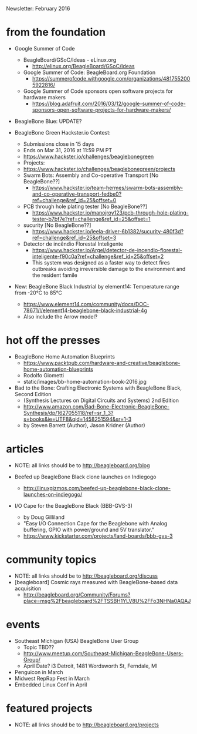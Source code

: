 Newsletter: February 2016

# from the foundation

* Google Summer of Code
  * BeagleBoard/GSoC/Ideas - eLinux.org
    * http://elinux.org/BeagleBoard/GSoC/Ideas
  * Google Summer of Code: BeagleBoard.org Foundation
    * https://summerofcode.withgoogle.com/organizations/4817552005922816/
  * Google Summer of Code sponsors open software projects for hardware makers
    * https://blog.adafruit.com/2016/03/12/google-summer-of-code-sponsors-open-software-projects-for-hardware-makers/ 

* BeagleBone Blue: UPDATE?

* BeagleBone Green Hackster.io Contest:
  * Submissions close in 15 days
  * Ends on Mar 31, 2016 at 11:59 PM PT
  * https://www.hackster.io/challenges/beaglebonegreen
  * Projects:
   * https://www.hackster.io/challenges/beaglebonegreen/projects
   * Swarm Bots: Assembly and Co-operative Transport [No BeagleBone??]
     * https://www.hackster.io/team-hermes/swarm-bots-assembly-and-co-operative-transport-fedbe0?ref=challenge&ref_id=25&offset=0  
   * PCB through hole plating tester [No BeagleBone??]
     * https://www.hackster.io/manojroy123/pcb-through-hole-plating-tester-b7bf7e?ref=challenge&ref_id=25&offset=1
   * sucurity [No BeagleBone??]
     * https://www.hackster.io/leela-driver-6b1382/sucurity-480f3d?ref=challenge&ref_id=25&offset=3
   * Detector de incêndio Florestal Inteligente
     * https://www.hackster.io/Argel/detector-de-incendio-florestal-inteligente-f90c0a?ref=challenge&ref_id=25&offset=2
     * This system was designed as a faster way to detect fires outbreaks avoiding irreversible damage to the environment and the resident famile

* New: BeagleBone Black Industrial by element14: Temperature range from -20°C to 85°C
  * https://www.element14.com/community/docs/DOC-78671/l/element14-beaglebone-black-industrial-4g
  * Also include the Arrow model?

# hot off the presses
* BeagleBone Home Automation Blueprints
  * https://www.packtpub.com/hardware-and-creative/beaglebone-home-automation-blueprints 
  * Rodolfo Giometti
  * static/images/bb-home-automation-book-2016.jpg
* Bad to the Bone: Crafting Electronic Systems with BeagleBone Black, Second Edition 
  * (Synthesis Lectures on Digital Circuits and Systems) 2nd Edition
  * http://www.amazon.com/Bad-Bone-Electronic-BeagleBone-Synthesis/dp/1627055118/ref=sr_1_3?s=books&ie=UTF8&qid=1458251594&sr=1-3
  * by Steven Barrett (Author), Jason Kridner (Author)

# articles
* NOTE: all links should be to http://beagleboard.org/blog
* Beefed up BeagleBone Black clone launches on Indiegogo
  * http://linuxgizmos.com/beefed-up-beaglebone-black-clone-launches-on-indiegogo/
 
* I/O Cape for the BeagleBone Black (BBB-GVS-3)
  * by Doug Gilliland
  * "Easy I/O Connection Cape for the Beaglebone with Analog buffering, GPIO with power/ground and 5V translator."﻿
  * https://www.kickstarter.com/projects/land-boards/bbb-gvs-3

# community topics
* NOTE: all links should be to http://beagleboard.org/discuss
* [beagleboard] Cosmic rays measured with BeagleBone-based data acquisition
  * http://beagleboard.org/Community/Forums?place=msg%2Fbeagleboard%2FTSSBH1YLV8U%2FFo3NHNa0AQAJ


# events
* Southeast Michigan (USA) BeagleBone User Group
  * Topic TBD??
  * http://www.meetup.com/Southeast-Michigan-BeagleBone-Users-Group/
  * April Date? i3 Detroit, 1481 Wordsworth St, Ferndale, MI 
* Penguicon in March
* Midwest RepRap Fest in March
* Embedded Linux Conf in April

# featured projects
* NOTE: all links should be to http://beagleboard.org/projects


